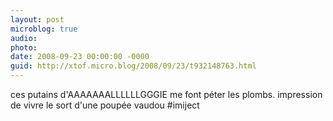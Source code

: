 ```yaml
---
layout: post
microblog: true
audio: 
photo: 
date: 2008-09-23 00:00:00 -0000
guid: http://xtof.micro.blog/2008/09/23/t932148763.html
---
```

ces putains d'AAAAAAALLLLLLGGGIE me font péter les plombs. impression de vivre le sort d'une poupée vaudou #imiject
